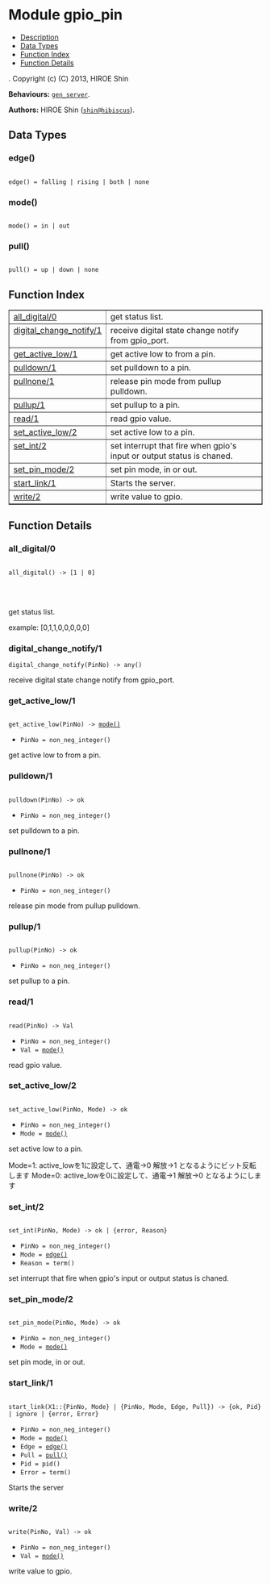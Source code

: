 

# Module gpio_pin #
* [Description](#description)
* [Data Types](#types)
* [Function Index](#index)
* [Function Details](#functions)


.
Copyright (c) (C) 2013, HIROE Shin

__Behaviours:__ [`gen_server`](gen_server.md).

__Authors:__ HIROE Shin ([`shin@hibiscus`](mailto:shin@hibiscus)).

<a name="types"></a>

## Data Types ##




### <a name="type-edge">edge()</a> ###



<pre><code>
edge() = falling | rising | both | none
</code></pre>





### <a name="type-mode">mode()</a> ###



<pre><code>
mode() = in | out
</code></pre>





### <a name="type-pull">pull()</a> ###



<pre><code>
pull() = up | down | none
</code></pre>


<a name="index"></a>

## Function Index ##


<table width="100%" border="1" cellspacing="0" cellpadding="2" summary="function index"><tr><td valign="top"><a href="#all_digital-0">all_digital/0</a></td><td>get status list.</td></tr><tr><td valign="top"><a href="#digital_change_notify-1">digital_change_notify/1</a></td><td>receive digital state change notify from gpio_port.</td></tr><tr><td valign="top"><a href="#get_active_low-1">get_active_low/1</a></td><td>get active low to from a pin.</td></tr><tr><td valign="top"><a href="#pulldown-1">pulldown/1</a></td><td>set pulldown to a pin.</td></tr><tr><td valign="top"><a href="#pullnone-1">pullnone/1</a></td><td>release pin mode from pullup pulldown.</td></tr><tr><td valign="top"><a href="#pullup-1">pullup/1</a></td><td>set pullup to a pin.</td></tr><tr><td valign="top"><a href="#read-1">read/1</a></td><td>read gpio value.</td></tr><tr><td valign="top"><a href="#set_active_low-2">set_active_low/2</a></td><td>set active low to a pin.</td></tr><tr><td valign="top"><a href="#set_int-2">set_int/2</a></td><td>set interrupt that fire when gpio's input or output status is chaned.</td></tr><tr><td valign="top"><a href="#set_pin_mode-2">set_pin_mode/2</a></td><td>set pin mode, in or out.</td></tr><tr><td valign="top"><a href="#start_link-1">start_link/1</a></td><td>Starts the server.</td></tr><tr><td valign="top"><a href="#write-2">write/2</a></td><td>write value to gpio.</td></tr></table>


<a name="functions"></a>

## Function Details ##

<a name="all_digital-0"></a>

### all_digital/0 ###


<pre><code>
all_digital() -&gt; [1 | 0]
</code></pre>

<br></br>



get status list.


example: [0,1,1,0,0,0,0,0]
<a name="digital_change_notify-1"></a>

### digital_change_notify/1 ###

`digital_change_notify(PinNo) -> any()`

receive digital state change notify from gpio_port.
<a name="get_active_low-1"></a>

### get_active_low/1 ###


<pre><code>
get_active_low(PinNo) -&gt; <a href="#type-mode">mode()</a>
</code></pre>

<ul class="definitions"><li><code>PinNo = non_neg_integer()</code></li></ul>

get active low to from a pin.
<a name="pulldown-1"></a>

### pulldown/1 ###


<pre><code>
pulldown(PinNo) -&gt; ok
</code></pre>

<ul class="definitions"><li><code>PinNo = non_neg_integer()</code></li></ul>

set pulldown to a pin.
<a name="pullnone-1"></a>

### pullnone/1 ###


<pre><code>
pullnone(PinNo) -&gt; ok
</code></pre>

<ul class="definitions"><li><code>PinNo = non_neg_integer()</code></li></ul>

release pin mode from pullup pulldown.
<a name="pullup-1"></a>

### pullup/1 ###


<pre><code>
pullup(PinNo) -&gt; ok
</code></pre>

<ul class="definitions"><li><code>PinNo = non_neg_integer()</code></li></ul>

set pullup to a pin.
<a name="read-1"></a>

### read/1 ###


<pre><code>
read(PinNo) -&gt; Val
</code></pre>

<ul class="definitions"><li><code>PinNo = non_neg_integer()</code></li><li><code>Val = <a href="#type-mode">mode()</a></code></li></ul>

read gpio value.
<a name="set_active_low-2"></a>

### set_active_low/2 ###


<pre><code>
set_active_low(PinNo, Mode) -&gt; ok
</code></pre>

<ul class="definitions"><li><code>PinNo = non_neg_integer()</code></li><li><code>Mode = <a href="#type-mode">mode()</a></code></li></ul>


set active low to a pin.


Mode=1: active_lowを1に設定して、通電->0 解放->1 となるようにビット反転します
Mode=0: active_lowを0に設定して、通電->1 解放->0 となるようにします
<a name="set_int-2"></a>

### set_int/2 ###


<pre><code>
set_int(PinNo, Mode) -&gt; ok | {error, Reason}
</code></pre>

<ul class="definitions"><li><code>PinNo = non_neg_integer()</code></li><li><code>Mode = <a href="#type-edge">edge()</a></code></li><li><code>Reason = term()</code></li></ul>

set interrupt that fire when gpio's input or output status is chaned.
<a name="set_pin_mode-2"></a>

### set_pin_mode/2 ###


<pre><code>
set_pin_mode(PinNo, Mode) -&gt; ok
</code></pre>

<ul class="definitions"><li><code>PinNo = non_neg_integer()</code></li><li><code>Mode = <a href="#type-mode">mode()</a></code></li></ul>

set pin mode, in or out.
<a name="start_link-1"></a>

### start_link/1 ###


<pre><code>
start_link(X1::{PinNo, Mode} | {PinNo, Mode, Edge, Pull}) -&gt; {ok, Pid} | ignore | {error, Error}
</code></pre>

<ul class="definitions"><li><code>PinNo = non_neg_integer()</code></li><li><code>Mode = <a href="#type-mode">mode()</a></code></li><li><code>Edge = <a href="#type-edge">edge()</a></code></li><li><code>Pull = <a href="#type-pull">pull()</a></code></li><li><code>Pid = pid()</code></li><li><code>Error = term()</code></li></ul>

Starts the server
<a name="write-2"></a>

### write/2 ###


<pre><code>
write(PinNo, Val) -&gt; ok
</code></pre>

<ul class="definitions"><li><code>PinNo = non_neg_integer()</code></li><li><code>Val = <a href="#type-mode">mode()</a></code></li></ul>

write value to gpio.

